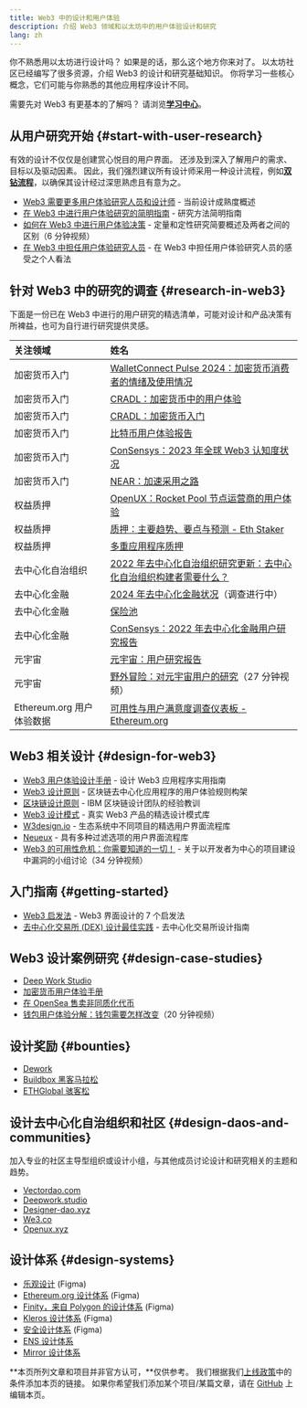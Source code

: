 ```yaml
---
title: Web3 中的设计和用户体验
description: 介绍 Web3 领域和以太坊中的用户体验设计和研究
lang: zh
---
```


你不熟悉用以太坊进行设计吗？ 如果是的话，那么这个地方你来对了。 以太坊社区已经编写了很多资源，介绍 Web3 的设计和研究基础知识。 你将学习一些核心概念，它们可能与你熟悉的其他应用程序设计不同。

需要先对 Web3 有更基本的了解吗？ 请浏览[**学习中心**](/learn/)。

## 从用户研究开始 {#start-with-user-research}

有效的设计不仅仅是创建赏心悦目的用户界面。 还涉及到深入了解用户的需求、目标以及驱动因素。 因此，我们强烈建议所有设计师采用一种设计流程，例如[**双钻流程**](https://en.wikipedia.org/wiki/Double_Diamond_(design_process_model))，以确保其设计经过深思熟虑且有意为之。

- [Web3 需要更多用户体验研究人员和设计师](https://blog.akasha.org/akasha-conversations-9-web3-needs-more-ux-researchers-and-designers) - 当前设计成熟度概述
- [在 Web3 中进行用户体验研究的简明指南](https://uxplanet.org/a-complete-guide-to-ux-research-for-web-3-0-products-d6bead20ebb1) - 研究方法简明指南
- [如何在 Web3 中进行用户体验决策](https://archive.devcon.org/archive/watch/6/data-empathy-how-to-approach-ux-decisions-in-web3/) - 定量和定性研究简要概述及两者之间的区别（6 分钟视频）
- [在 Web3 中担任用户体验研究人员](https://medium.com/@georgia.rakusen/what-its-like-being-a-user-researcher-in-web3-6a4bcc096849) - 在 Web3 中担任用户体验研究人员的感受之个人看法

## 针对 Web3 中的研究的调查 {#research-in-web3}

下面是一份已在 Web3 中进行的用户研究的精选清单，可能对设计和产品决策有所裨益，也可为自行进行研究提供灵感。

| 关注领域                                                  | 姓名                                                                                                                                                              |
|:----------------------------------------------------- |:--------------------------------------------------------------------------------------------------------------------------------------------------------------- |
| <Tag variant="solid" status="success">加密货币入门</Tag>             | [WalletConnect Pulse 2024：加密货币消费者的情绪及使用情况](https://walletconnect.com/pulse-2024-crypto-consumer-report)                                                         |
| <Tag variant="solid" status="success">加密货币入门</Tag>             | [CRADL：加密货币中的用户体验](https://docs.google.com/presentation/d/1s2OPSH5sMJzxRYaJSSRTe8W2iIoZx0PseIV-WeZWD1s/edit?usp=sharing)                                        |
| <Tag variant="solid" status="success">加密货币入门</Tag>             | [CRADL：加密货币入门](https://docs.google.com/presentation/d/1R9nFuzA-R6SxaGCKhoMbE4Vxe0JxQSTiHXind3LVq_w/edit?usp=sharing)                                            |
| <Tag variant="solid" status="success">加密货币入门</Tag>             | [比特币用户体验报告](https://github.com/patestevao/BitcoinUX-report/blob/master/report.md)                                                                               |
| <Tag variant="solid" status="success">加密货币入门</Tag>             | [ConSensys：2023 年全球 Web3 认知度状况](https://consensys.io/insight-report/web3-and-crypto-global-survey-2023)                                                         |
| <Tag variant="solid" status="success">加密货币入门</Tag>             | [NEAR：加速采用之路](https://drive.google.com/file/d/1VuaQP4QSaQxR5ddQKTMGI0b0rWdP7uGn/view)                                                                           |
| <Tag status="tag">权益质押</Tag>              | [OpenUX：Rocket Pool 节点运营商的用户体验](https://storage.googleapis.com/rocketpool/RocketPool-NodeOperator-UX-Report-Jan-2024.pdf)                                       |
| <Tag status="tag">权益质押</Tag>              | [质押：主要趋势、要点与预测 - Eth Staker](https://lookerstudio.google.com/u/0/reporting/cafcee00-e1af-4148-bae8-442a88ac75fa/page/p_ja2srdhh2c?s=hmbTWDh9hJo)                |
| <Tag status="tag">权益质押</Tag>              | [多重应用程序质押](https://github.com/threshold-network/UX-User-Research/blob/main/Multi-App%20Staking%20(MAS)/iterative-user-study/MAS%20Iterative%20User%20Study.pdf) |
| <Tag variant="solid" status="error">去中心化自治组织</Tag>             | [2022 年去中心化自治组织研究更新：去中心化自治组织构建者需要什么？](https://blog.aragon.org/2022-dao-research-update/)                                                                        |
| <Tag status="error">去中心化金融</Tag>              | [2024 年去中心化金融状况](https://stateofdefi.org/)（调查进行中）                                                                                                               |
| <Tag status="error">去中心化金融</Tag>              | [保险池](https://github.com/threshold-network/UX-User-Research/tree/main/Keep%20Coverage%20Pool)                                                                   |
| <Tag status="error">去中心化金融</Tag>              | [ConSensys：2022 年去中心化金融用户研究报告](https://cdn2.hubspot.net/hubfs/4795067/ConsenSys%20Codefi-Defi%20User%20ResearchReport.pdf)                                      |
| <Tag variant="solid">元宇宙</Tag>                 | [元宇宙：用户研究报告](https://www.politico.com/f/?id=00000187-7685-d820-a7e7-7e85d1420000)                                                                               |
| <Tag variant="solid">元宇宙</Tag>                 | [野外冒险：对元宇宙用户的研究](https://archive.devcon.org/archive/watch/6/going-on-safari-researching-users-in-the-metaverse/?tab=YouTube)（27 分钟视频）                           |
| <Tag variant="solid" status="tag">Ethereum.org 用户体验数据</Tag> | [可用性与用户满意度调查仪表板 - Ethereum.org](https://lookerstudio.google.com/reporting/0a189a7c-a890-40db-a5c6-009db52c81c9)                                                 |

## Web3 相关设计 {#design-for-web3}

- [Web3 用户体验设计手册](https://web3ux.design/) - 设计 Web3 应用程序实用指南
- [Web3 设计原则](https://medium.com/@lyricalpolymath/web3-design-principles-f21db2f240c1) - 区块链去中心化应用程序的用户体验规则构架
- [区块链设计原则](https://medium.com/design-ibm/blockchain-design-principles-599c5c067b6e) - IBM 区块链设计团队的经验教训
- [Web3 设计模式](https://www.web3designpatterns.io/) - 真实 Web3 产品的精选设计模式库
- [W3design.io](https://w3design.io/) - 生态系统中不同项目的精选用户界面流程库
- [Neueux](https://neueux.com/apps) - 具有多种过滤选项的用户界面流程库
- [Web3 的可用性危机：你需要知道的一切！](https://www.youtube.com/watch?v=oBSXT_6YDzg) - 关于以开发者为中心的项目建设中漏洞的小组讨论（34 分钟视频）

## 入门指南 {#getting-started}

- [Web3 启发法](/developers/docs/design-and-ux/heuristics-for-web3/) - Web3 界面设计的 7 个启发法
- [去中心化交易所 (DEX) 设计最佳实践](/developers/docs/design-and-ux/dex-design-best-practice/) - 去中心化交易所设计指南

## Web3 设计案例研究 {#design-case-studies}

- [Deep Work Studio](https://deepwork.studio/case-studies/)
- [加密货币用户体验手册](https://www.cryptouxhandbook.com/)
- [在 OpenSea 售卖非同质化代币](https://builtformars.com/case-studies/opensea)
- [钱包用户体验分解：钱包需要怎样改变](https://www.youtube.com/watch?v=oTpuxYj8JWI&ab_channel=ETHDenver)（20 分钟视频）

## 设计奖励 {#bounties}

- [Dework](https://app.dework.xyz/bounties)
- [Buildbox 黑客马拉松](https://app.buidlbox.io/)
- [ETHGlobal 骇客松](https://ethglobal.com/)

## 设计去中心化自治组织和社区 {#design-daos-and-communities}

加入专业的社区主导型组织或设计小组，与其他成员讨论设计和研究相关的主题和趋势。

- [Vectordao.com](https://vectordao.com/)
- [Deepwork.studio](https://www.deepwork.studio/)
- [Designer-dao.xyz](https://www.designer-dao.xyz/)
- [We3.co](https://we3.co/)
- [Openux.xyz](https://openux.xyz/)

## 设计体系 {#design-systems}

- [乐观设计](https://www.figma.com/@optimism) (Figma)
- [Ethereum.org 设计体系](https://www.figma.com/@ethdotorg) (Figma)
- [Finity，来自 Polygon 的设计体系](https://www.figma.com/community/file/1073921725197233598/finity-design-system) (Figma)
- [Kleros 设计体系](https://www.figma.com/community/file/999852250110186964/kleros-design-system) (Figma)
- [安全设计体系](https://www.figma.com/community/file/1337417127407098506/safe-design-system) (Figma)
- [ENS 设计体系](https://thorin.ens.domains/)
- [Mirror 设计体系](https://degen-xyz.vercel.app/)

**本页所列文章和项目并非官方认可，**仅供参考。 我们根据我们[上线政策](/contributing/design/adding-design-resources)中的条件添加本页的链接。 如果你希望我们添加某个项目/某篇文章，请在 [GitHub](https://github.com/ethereum/ethereum-org-website/blob/dev/public/content/developers/docs/design-and-ux/index.md) 上编辑本页。
